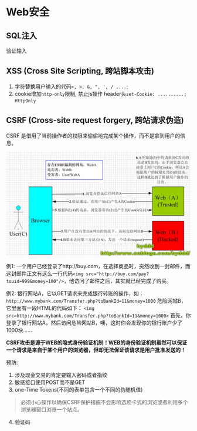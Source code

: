 # Web安全
## SQL注入
验证输入

## XSS (Cross Site Scripting, 跨站脚本攻击)
1. 字符替换用户输入的代码`<, >, &, ", ', / ....`;
2. cookie增加`http-only`限制, 禁止js操作
header头`set-Cookie: ..........; HttpOnly`

## CSRF (Cross-site request forgery, 跨站请求伪造)
CSRF 是借用了当前操作者的权限来偷偷地完成某个操作，而不是拿到用户的信息。

![csrf](../_media/csrf.jpg)

例1:
一个用户已经登录了http://buy.com，在选择商品时，突然收到一封邮件，而这封邮件正文有这么一行代码`<img src="http://buy.com/pay?touid=999&money=100"/>`，他访问了邮件之后，其实就已经完成了购买。

例2:
银行网站A，它以GET请求来完成银行转账的操作，如：`http://www.mybank.com/Transfer.php?toBankId=11&money=1000`
危险网站B，它里面有一段HTML的代码如下：
`<img src=http://www.mybank.com/Transfer.php?toBankId=11&money=1000>`
首先，你登录了银行网站A，然后访问危险网站B，噢，这时你会发现你的银行账户少了1000块......

**CSRF攻击是源于WEB的隐式身份验证机制！WEB的身份验证机制虽然可以保证一个请求是来自于某个用户的浏览器，但却无法保证该请求是用户批准发送的！**

预防:
1. 涉及现金交易的肯定要输入密码或者指纹
2. 敏感接口使用POST而不是GET
3. one-Time Tokens(不同的表单包含一个不同的伪随机值)
>必须小心操作以确保CSRF保护措施不会影响选项卡式的浏览或者利用多个浏览器窗口浏览一个站点。
4. 验证码